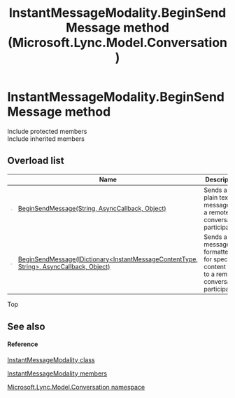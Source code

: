 ﻿---
title: InstantMessageModality.BeginSendMessage method  (Microsoft.Lync.Model.Conversation)
TOCTitle: 'BeginSendMessage method '
ms:assetid: Overload:Microsoft.Lync.Model.Conversation.InstantMessageModality.BeginSendMessage_DI_3_UC_OCS14MrefLyncWPF
ms:mtpsurl: https://msdn.microsoft.com/en-us/library/microsoft.lync.model.conversation.instantmessagemodality.beginsendmessage_di_3_uc_ocs14mreflyncwpf(v=office.15)
ms:contentKeyID: 48592952
ms.date: 07/28/2014
mtps_version: v=office.15
f1_keywords:
- Microsoft.Lync.Model.Conversation.InstantMessageModality.BeginSendMessage
dev_langs:
- CSharp
- JScript
- VB
- other
---

# InstantMessageModality.BeginSendMessage method

Include protected members  
Include inherited members  

## Overload list

<table>
<thead>
<tr class="header">
<th> </th>
<th>Name</th>
<th>Description</th>
</tr>
</thead>
<tbody>
<tr class="odd">
<td><img src="images/Hh347903.pubmethod(Office.15).gif" title="Public method" alt="Public method" /></td>
<td><a href="instantmessagemodality-beginsendmessage-method-string-asynccallback-object-microsoft-lync-model-conversation_2.md">BeginSendMessage(String, AsyncCallback, Object)</a></td>
<td>Sends a plain text message to a remote conversation participant.</td>
</tr>
<tr class="even">
<td><img src="images/Hh347903.pubmethod(Office.15).gif" title="Public method" alt="Public method" /></td>
<td><a href="instantmessagemodality-beginsendmessage-method-idictionary-instantmessagecontenttype-string-asynccallback-object-microsoft-lync-model-conversation_2.md">BeginSendMessage(IDictionary&lt;InstantMessageContentType, String&gt;, AsyncCallback, Object)</a></td>
<td>Sends a text message formatted for specified content type to a remote conversation participant.</td>
</tr>
</tbody>
</table>


Top

## See also

#### Reference

[InstantMessageModality class](instantmessagemodality-class-microsoft-lync-model-conversation_2.md)

[InstantMessageModality members](instantmessagemodality-members-microsoft-lync-model-conversation_2.md)

[Microsoft.Lync.Model.Conversation namespace](microsoft-lync-model-conversation-namespace_2.md)

